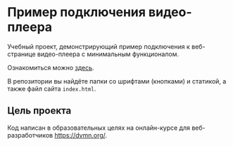 # Пример подключения видео-плеера

Учебный проект, демонстрирующий пример подключения к веб-странице видео-плеера с минимальным функционалом.

Ознакомиться можно [здесь](https://jmuriki.github.io/videoplayer/).

В репозитории вы найдёте папки со шрифтами (кнопками) и статикой, а также файл сайта `index.html`.

## Цель проекта

Код написан в образовательных целях на онлайн-курсе для веб-разработчиков https://dvmn.org/.
